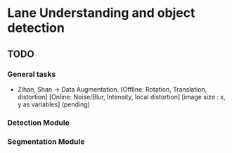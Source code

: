 # Lane Understanding and object detection

## TODO

### General tasks

- Zihan, Shan -> Data Augmentation.  [Offline: Rotation, Translation,  distortion] [Online: Noise/Blur, Intensity, local distortion] [image size : x, y as variables]  (pending)

### Detection Module

### Segmentation Module
